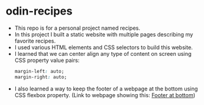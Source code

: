 # odin-recipes

- This repo is for a personal project named recipes.
- In this project I built a static website with multiple pages describing my favorite recipes.
- I used various HTML elements and CSS selectors to build this website.
- I learned that we can center align any type of content on screen using CSS property value pairs:
  ```CSS
  margin-left: auto;
  margin-right: auto;
  ```
- I also learned a way to keep the footer of a webpage at the bottom using CSS flexbox property. (Link to webpage showing this: [Footer at bottom](https://levelup.gitconnected.com/how-to-keep-your-footer-at-the-bottom-of-the-page-the-easy-way-20aa3bcd621f))
